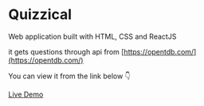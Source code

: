 # Quizzical

Web application built with HTML, CSS and ReactJS 

it gets questions through api from [https://opentdb.com/](https://opentdb.com/)

You can view it from the link below :point_down:

[Live Demo](https://hassanelnaggar-quizzical.netlify.app/)

 
